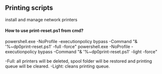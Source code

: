 ## Printing scripts
install and manage network printers

#### How to use print-reset.ps1 from cmd?

powershell.exe -NoProfile -executionpolicy bypass -Command "& '%~dp0print-reset.ps1' -full -force"
powershell.exe -NoProfile -executionpolicy bypass -Command "& '%~dp0print-reset.ps1' -light -force"

-Full: all printers will be deleted, spool folder will be restored and printing queue will be cleared.
-Light: cleans printing queue.



